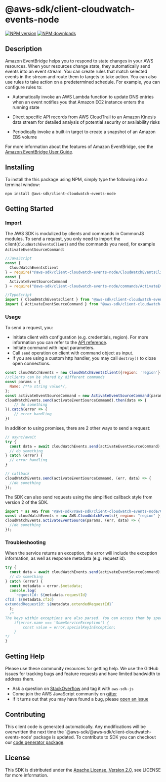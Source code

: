 # @aws-sdk/client-cloudwatch-events-node

[![NPM version](https://img.shields.io/npm/v/@aws-sdk/client-cloudwatch-events-node/preview.svg)](https://www.npmjs.com/package/@aws-sdk/client-cloudwatch-events-node)
[![NPM downloads](https://img.shields.io/npm/dm/@aws-sdk/client-cloudwatch-events-node.svg)](https://www.npmjs.com/package/@aws-sdk/client-cloudwatch-events-node)

## Description

<p>Amazon EventBridge helps you to respond to state changes in your AWS resources. When your resources change state, they automatically send events into an event stream. You can create rules that match selected events in the stream and route them to targets to take action. You can also use rules to take action on a predetermined schedule. For example, you can configure rules to:</p> <ul> <li> <p>Automatically invoke an AWS Lambda function to update DNS entries when an event notifies you that Amazon EC2 instance enters the running state</p> </li> <li> <p>Direct specific API records from AWS CloudTrail to an Amazon Kinesis data stream for detailed analysis of potential security or availability risks</p> </li> <li> <p>Periodically invoke a built-in target to create a snapshot of an Amazon EBS volume</p> </li> </ul> <p>For more information about the features of Amazon EventBridge, see the <a href="https://docs.aws.amazon.com/eventbridge/latest/userguide/">Amazon EventBridge User Guide</a>.</p>

## Installing

To install the this package using NPM, simply type the following into a terminal window:

```
npm install @aws-sdk/client-cloudwatch-events-node
```

## Getting Started

### Import

The AWS SDK is modulized by clients and commands in CommonJS modules. To send a request, you only need to import the client(`CloudWatchEventsClient`) and the commands you need, for example `ActivateEventSourceCommand`:

```javascript
//JavaScript
const {
  CloudWatchEventsClient
} = require("@aws-sdk/client-cloudwatch-events-node/CloudWatchEventsClient");
const {
  ActivateEventSourceCommand
} = require("@aws-sdk/client-cloudwatch-events-node/commands/ActivateEventSourceCommand");
```

```javascript
//TypeScript
import { CloudWatchEventsClient } from "@aws-sdk/client-cloudwatch-events-node/CloudWatchEventsClient";
import { ActivateEventSourceCommand } from "@aws-sdk/client-cloudwatch-events-node/commands/ActivateEventSourceCommand";
```

### Usage

To send a request, you:

- Initiate client with configuration (e.g. credentials, region). For more information you can refer to the [API reference][].
- Initiate command with input parameters.
- Call `send` operation on client with command object as input.
- If you are using a custom http handler, you may call `destroy()` to close open connections.

```javascript
const cloudWatchEvents = new CloudWatchEventsClient({region: 'region'});
//clients can be shared by different commands
const params = {
  Name: /**a string value*/,
};
const activateEventSourceCommand = new ActivateEventSourceCommand(params);
cloudWatchEvents.send(activateEventSourceCommand).then(data => {
    // do something
}).catch(error => {
    // error handling
})
```

In addition to using promises, there are 2 other ways to send a request:

```javascript
// async/await
try {
  const data = await cloudWatchEvents.send(activateEventSourceCommand);
  // do something
} catch (error) {
  // error handling
}
```

```javascript
// callback
cloudWatchEvents.send(activateEventSourceCommand, (err, data) => {
  //do something
});
```

The SDK can also send requests using the simplified callback style from version 2 of the SDK.

```javascript
import * as AWS from "@aws-sdk/@aws-sdk/client-cloudwatch-events-node/CloudWatchEvents";
const cloudWatchEvents = new AWS.CloudWatchEvents({ region: "region" });
cloudWatchEvents.activateEventSource(params, (err, data) => {
  //do something
});
```

### Troubleshooting

When the service returns an exception, the error will include the exception information, as well as response metadata (e.g. request id).

```javascript
try {
  const data = await cloudWatchEvents.send(activateEventSourceCommand);
  // do something
} catch (error) {
  const metadata = error.$metadata;
  console.log(
    `requestId: ${metadata.requestId}
cfId: ${metadata.cfId}
extendedRequestId: ${metadata.extendedRequestId}`
  );
  /*
The keys within exceptions are also parsed. You can access them by specifying exception names:
    if(error.name === 'SomeServiceException') {
        const value = error.specialKeyInException;
    }
*/
}
```

## Getting Help

Please use these community resources for getting help. We use the GitHub issues for tracking bugs and feature requests and have limited bandwidth to address them.

- Ask a question on [StackOverflow](https://stackoverflow.com/questions/tagged/aws-sdk-js) and tag it with `aws-sdk-js`
- Come join the AWS JavaScript community on [gitter](https://gitter.im/aws/aws-sdk-js-v3)
- If it turns out that you may have found a bug, please [open an issue](https://github.com/aws/aws-sdk-js-v3/issues)

## Contributing

This client code is generated automatically. Any modifications will be overwritten the next time the `@aws-sdk/@aws-sdk/client-cloudwatch-events-node' package is updated. To contribute to SDK you can checkout our [code generator package][].

## License

This SDK is distributed under the
[Apache License, Version 2.0](http://www.apache.org/licenses/LICENSE-2.0),
see LICENSE for more information.

[code generator package]: https://github.com/aws/aws-sdk-js-v3/tree/master/packages/service-types-generator
[api reference]: https://docs.aws.amazon.com/AWSJavaScriptSDK/latest/

